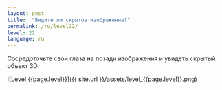 ```yaml
---
layout: post
title:  "Видите ли скрытое изображение?"
permalink: /ru/level22/
level: 22
language: ru
---
```

Сосредоточьте свои глаза на позади изображения и увидеть скрытый объект 3D.

![Level {{page.level}}]({{ site.url }}/assets/level_{{page.level}}.png)